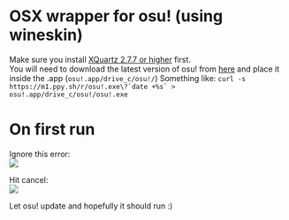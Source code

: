 # OSX wrapper for osu! (using wineskin)

Make sure you install [XQuartz 2.7.7 or higher](http://www.xquartz.org) first.	
You will need to download the latest version of osu! from [here](https://osu.ppy.sh/p/download) and place it inside the .app (`osu!.app/drive_c/osu!/`)	
Something like: ```curl -s https://m1.ppy.sh/r/osu!.exe\?`date +%s` > osu!.app/drive_c/osu!/osu!.exe```

# On first run
Ignore this error:	
![](https://puu.sh/oqqz1/79cad76754.png)

Hit cancel:    
![](https://puu.sh/oqqzA/e0dd2d9b55.png)

Let osu! update and hopefully it should run :)

